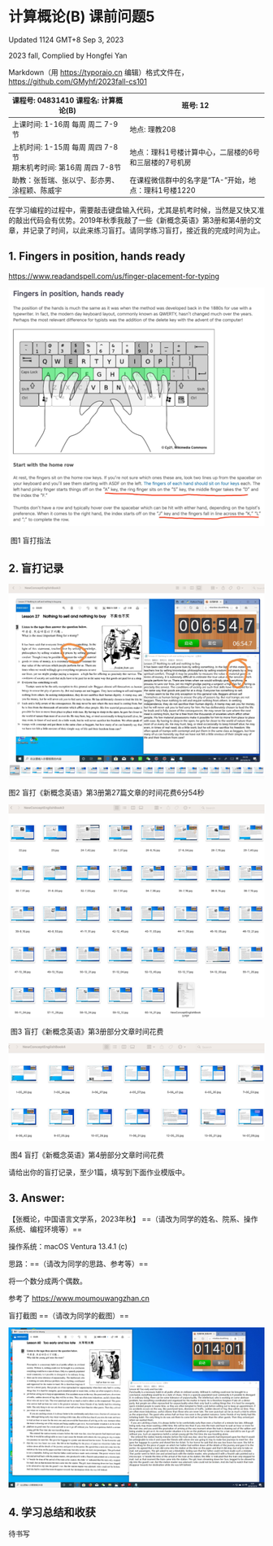 # 计算概论(B) 课前问题5

Updated 1124 GMT+8 Sep 3, 2023



2023 fall, Complied by Hongfei Yan

Markdown（用 https://typoraio.cn 编辑）格式文件在，https://github.com/GMyhf/2023fall-cs101



| 课程号: 04831410		课程名: 计算概论(B)                  | 班号: 12                                              |
| ------------------------------------------------------------ | ----------------------------------------------------- |
| 上课时间: 1-16周 每周 周二 7-9节                             | 地点: 理教208                                         |
| 上机时间: 1-15周 每周 周四 7-8节<br/>期末机考时间: 第16周 周四 7-8节 | 地点：理科1号楼计算中心，二层楼的6号和三层楼的7号机房 |
| 助教：张哲瑞、张以宁、彭亦男、涂程颖、陈威宇                 | 在课程微信群中的名字是“TA-”开始，地点：理科1号楼1220  |



在学习编程的过程中，需要敲击键盘输入代码，尤其是机考时候，当然是又快又准的敲出代码会有优势。2019年秋季我敲了一些《新概念英语》第3册和第4册的文章，并记录了时间，以此来练习盲打。请同学练习盲打，接近我的完成时间为止。



## 1. Fingers in position, hands ready

https://www.readandspell.com/us/finger-placement-for-typing

<img src="https://raw.githubusercontent.com/GMyhf/img/main/img/image-20230903111445819.png" alt="image-20230903111445819" style="zoom:50%;" />

​				图1 盲打指法



## 2. 盲打记录



<img src="https://raw.githubusercontent.com/GMyhf/img/main/img/image-20230903111622511.png" alt="image-20230903111622511" style="zoom:50%;" />



图2 盲打《新概念英语》第3册第27篇文章的时间花费6分54秒



<img src="https://raw.githubusercontent.com/GMyhf/img/main/img/image-20230903111916835.png" alt="image-20230903111916835" style="zoom:50%;" />

​				图3 盲打《新概念英语》第3册部分文章时间花费



<img src="https://raw.githubusercontent.com/GMyhf/img/main/img/image-20230903112208678.png" alt="image-20230903112208678" style="zoom:50%;" />

​				图4 盲打《新概念英语》第4册部分文章时间花费



请给出你的盲打记录，至少1篇，填写到下面作业模版中。



## 3. Answer:

【张概论，中国语言文学系，2023年秋】 ==（请改为同学的姓名、院系、操作系统、编程环境等）==

操作系统：macOS Ventura 13.4.1 (c)





思路：==（请改为同学的思路、参考等）==

将⼀个数分成两个偶数。

参考了 https://www.moumouwangzhan.cn



盲打截图 ==（请改为同学的截图）==

<img src="https://raw.githubusercontent.com/GMyhf/img/main/img/image-20230903112359228.png" alt="image-20230903112359228" style="zoom:50%;" />



## 4. 学习总结和收获

待书写

